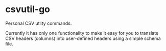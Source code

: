# csvutil-go
Personal CSV utlity commands.

Currently it has only one functionality to make it easy for you to translate CSV headers (columns) into user-defined headers using a simple schema file.
